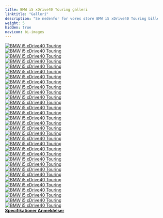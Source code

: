 ```yaml
---
title: BMW i5 xDrive40 Touring galleri
linktitle: "Galleri"
description: "Se nedenfor for vores store BMW i5 xDrive40 Touring billedgalleri. Klik på billederne for versioner i høj opløsning."
weight: 5
hidden: true
navicon: bi-images
---
```

<!-- markdownlint-disable MD033 -->
<div class="row" id ="my-gallery">
	<div class="pswp-grid-item col-6 col-md-4">
		<a href="https://media.evkx.net/multimedia/models/bmw/i5/i5_xdrive40_touring/chargeport_1.jpg"
data-pswp-src="https://media.evkx.net/multimedia/models/bmw/i5/i5_xdrive40_touring/chargeport_1.jpg"
data-pswp-width="3000"
data-pswp-height="2249" 
target="_blank">
			<img src="https://media.evkx.net/multimedia/models/bmw/i5/i5_xdrive40_touring/chargeport_1_xst.jpg" alt="BMW i5 xDrive40 Touring" class="img-fluid " />
		</a>
	</div>
	<div class="pswp-grid-item col-6 col-md-4">
		<a href="https://media.evkx.net/multimedia/models/bmw/i5/i5_xdrive40_touring/charging_1.jpg"
data-pswp-src="https://media.evkx.net/multimedia/models/bmw/i5/i5_xdrive40_touring/charging_1.jpg"
data-pswp-width="3000"
data-pswp-height="1686" 
target="_blank">
			<img src="https://media.evkx.net/multimedia/models/bmw/i5/i5_xdrive40_touring/charging_1_xst.jpg" alt="BMW i5 xDrive40 Touring" class="img-fluid " />
		</a>
	</div>
	<div class="pswp-grid-item col-6 col-md-4">
		<a href="https://media.evkx.net/multimedia/models/bmw/i5/i5_xdrive40_touring/exterior_1.jpg"
data-pswp-src="https://media.evkx.net/multimedia/models/bmw/i5/i5_xdrive40_touring/exterior_1.jpg"
data-pswp-width="3000"
data-pswp-height="1999" 
target="_blank">
			<img src="https://media.evkx.net/multimedia/models/bmw/i5/i5_xdrive40_touring/exterior_1_xst.jpg" alt="BMW i5 xDrive40 Touring" class="img-fluid " />
		</a>
	</div>
	<div class="pswp-grid-item col-6 col-md-4">
		<a href="https://media.evkx.net/multimedia/models/bmw/i5/i5_xdrive40_touring/exterior_10.jpg"
data-pswp-src="https://media.evkx.net/multimedia/models/bmw/i5/i5_xdrive40_touring/exterior_10.jpg"
data-pswp-width="3000"
data-pswp-height="2001" 
target="_blank">
			<img src="https://media.evkx.net/multimedia/models/bmw/i5/i5_xdrive40_touring/exterior_10_xst.jpg" alt="BMW i5 xDrive40 Touring" class="img-fluid " />
		</a>
	</div>
	<div class="pswp-grid-item col-6 col-md-4">
		<a href="https://media.evkx.net/multimedia/models/bmw/i5/i5_xdrive40_touring/exterior_11.jpg"
data-pswp-src="https://media.evkx.net/multimedia/models/bmw/i5/i5_xdrive40_touring/exterior_11.jpg"
data-pswp-width="3000"
data-pswp-height="2001" 
target="_blank">
			<img src="https://media.evkx.net/multimedia/models/bmw/i5/i5_xdrive40_touring/exterior_11_xst.jpg" alt="BMW i5 xDrive40 Touring" class="img-fluid " />
		</a>
	</div>
	<div class="pswp-grid-item col-6 col-md-4">
		<a href="https://media.evkx.net/multimedia/models/bmw/i5/i5_xdrive40_touring/exterior_12.jpg"
data-pswp-src="https://media.evkx.net/multimedia/models/bmw/i5/i5_xdrive40_touring/exterior_12.jpg"
data-pswp-width="3000"
data-pswp-height="2001" 
target="_blank">
			<img src="https://media.evkx.net/multimedia/models/bmw/i5/i5_xdrive40_touring/exterior_12_xst.jpg" alt="BMW i5 xDrive40 Touring" class="img-fluid " />
		</a>
	</div>
	<div class="pswp-grid-item col-6 col-md-4">
		<a href="https://media.evkx.net/multimedia/models/bmw/i5/i5_xdrive40_touring/exterior_13.jpg"
data-pswp-src="https://media.evkx.net/multimedia/models/bmw/i5/i5_xdrive40_touring/exterior_13.jpg"
data-pswp-width="3000"
data-pswp-height="2001" 
target="_blank">
			<img src="https://media.evkx.net/multimedia/models/bmw/i5/i5_xdrive40_touring/exterior_13_xst.jpg" alt="BMW i5 xDrive40 Touring" class="img-fluid " />
		</a>
	</div>
	<div class="pswp-grid-item col-6 col-md-4">
		<a href="https://media.evkx.net/multimedia/models/bmw/i5/i5_xdrive40_touring/exterior_14.jpg"
data-pswp-src="https://media.evkx.net/multimedia/models/bmw/i5/i5_xdrive40_touring/exterior_14.jpg"
data-pswp-width="3000"
data-pswp-height="2001" 
target="_blank">
			<img src="https://media.evkx.net/multimedia/models/bmw/i5/i5_xdrive40_touring/exterior_14_xst.jpg" alt="BMW i5 xDrive40 Touring" class="img-fluid " />
		</a>
	</div>
	<div class="pswp-grid-item col-6 col-md-4">
		<a href="https://media.evkx.net/multimedia/models/bmw/i5/i5_xdrive40_touring/exterior_15.jpg"
data-pswp-src="https://media.evkx.net/multimedia/models/bmw/i5/i5_xdrive40_touring/exterior_15.jpg"
data-pswp-width="3000"
data-pswp-height="2001" 
target="_blank">
			<img src="https://media.evkx.net/multimedia/models/bmw/i5/i5_xdrive40_touring/exterior_15_xst.jpg" alt="BMW i5 xDrive40 Touring" class="img-fluid " />
		</a>
	</div>
	<div class="pswp-grid-item col-6 col-md-4">
		<a href="https://media.evkx.net/multimedia/models/bmw/i5/i5_xdrive40_touring/exterior_16.jpg"
data-pswp-src="https://media.evkx.net/multimedia/models/bmw/i5/i5_xdrive40_touring/exterior_16.jpg"
data-pswp-width="3000"
data-pswp-height="2001" 
target="_blank">
			<img src="https://media.evkx.net/multimedia/models/bmw/i5/i5_xdrive40_touring/exterior_16_xst.jpg" alt="BMW i5 xDrive40 Touring" class="img-fluid " />
		</a>
	</div>
	<div class="pswp-grid-item col-6 col-md-4">
		<a href="https://media.evkx.net/multimedia/models/bmw/i5/i5_xdrive40_touring/exterior_17.jpg"
data-pswp-src="https://media.evkx.net/multimedia/models/bmw/i5/i5_xdrive40_touring/exterior_17.jpg"
data-pswp-width="3000"
data-pswp-height="2001" 
target="_blank">
			<img src="https://media.evkx.net/multimedia/models/bmw/i5/i5_xdrive40_touring/exterior_17_xst.jpg" alt="BMW i5 xDrive40 Touring" class="img-fluid " />
		</a>
	</div>
	<div class="pswp-grid-item col-6 col-md-4">
		<a href="https://media.evkx.net/multimedia/models/bmw/i5/i5_xdrive40_touring/exterior_2.jpg"
data-pswp-src="https://media.evkx.net/multimedia/models/bmw/i5/i5_xdrive40_touring/exterior_2.jpg"
data-pswp-width="3000"
data-pswp-height="1999" 
target="_blank">
			<img src="https://media.evkx.net/multimedia/models/bmw/i5/i5_xdrive40_touring/exterior_2_xst.jpg" alt="BMW i5 xDrive40 Touring" class="img-fluid " />
		</a>
	</div>
	<div class="pswp-grid-item col-6 col-md-4">
		<a href="https://media.evkx.net/multimedia/models/bmw/i5/i5_xdrive40_touring/exterior_3.jpg"
data-pswp-src="https://media.evkx.net/multimedia/models/bmw/i5/i5_xdrive40_touring/exterior_3.jpg"
data-pswp-width="3000"
data-pswp-height="1999" 
target="_blank">
			<img src="https://media.evkx.net/multimedia/models/bmw/i5/i5_xdrive40_touring/exterior_3_xst.jpg" alt="BMW i5 xDrive40 Touring" class="img-fluid " />
		</a>
	</div>
	<div class="pswp-grid-item col-6 col-md-4">
		<a href="https://media.evkx.net/multimedia/models/bmw/i5/i5_xdrive40_touring/exterior_4.jpg"
data-pswp-src="https://media.evkx.net/multimedia/models/bmw/i5/i5_xdrive40_touring/exterior_4.jpg"
data-pswp-width="3000"
data-pswp-height="1999" 
target="_blank">
			<img src="https://media.evkx.net/multimedia/models/bmw/i5/i5_xdrive40_touring/exterior_4_xst.jpg" alt="BMW i5 xDrive40 Touring" class="img-fluid " />
		</a>
	</div>
	<div class="pswp-grid-item col-6 col-md-4">
		<a href="https://media.evkx.net/multimedia/models/bmw/i5/i5_xdrive40_touring/exterior_5.jpg"
data-pswp-src="https://media.evkx.net/multimedia/models/bmw/i5/i5_xdrive40_touring/exterior_5.jpg"
data-pswp-width="3000"
data-pswp-height="1999" 
target="_blank">
			<img src="https://media.evkx.net/multimedia/models/bmw/i5/i5_xdrive40_touring/exterior_5_xst.jpg" alt="BMW i5 xDrive40 Touring" class="img-fluid " />
		</a>
	</div>
	<div class="pswp-grid-item col-6 col-md-4">
		<a href="https://media.evkx.net/multimedia/models/bmw/i5/i5_xdrive40_touring/exterior_6.jpg"
data-pswp-src="https://media.evkx.net/multimedia/models/bmw/i5/i5_xdrive40_touring/exterior_6.jpg"
data-pswp-width="3000"
data-pswp-height="1999" 
target="_blank">
			<img src="https://media.evkx.net/multimedia/models/bmw/i5/i5_xdrive40_touring/exterior_6_xst.jpg" alt="BMW i5 xDrive40 Touring" class="img-fluid " />
		</a>
	</div>
	<div class="pswp-grid-item col-6 col-md-4">
		<a href="https://media.evkx.net/multimedia/models/bmw/i5/i5_xdrive40_touring/exterior_7.jpg"
data-pswp-src="https://media.evkx.net/multimedia/models/bmw/i5/i5_xdrive40_touring/exterior_7.jpg"
data-pswp-width="3000"
data-pswp-height="2001" 
target="_blank">
			<img src="https://media.evkx.net/multimedia/models/bmw/i5/i5_xdrive40_touring/exterior_7_xst.jpg" alt="BMW i5 xDrive40 Touring" class="img-fluid " />
		</a>
	</div>
	<div class="pswp-grid-item col-6 col-md-4">
		<a href="https://media.evkx.net/multimedia/models/bmw/i5/i5_xdrive40_touring/exterior_8.jpg"
data-pswp-src="https://media.evkx.net/multimedia/models/bmw/i5/i5_xdrive40_touring/exterior_8.jpg"
data-pswp-width="3000"
data-pswp-height="2001" 
target="_blank">
			<img src="https://media.evkx.net/multimedia/models/bmw/i5/i5_xdrive40_touring/exterior_8_xst.jpg" alt="BMW i5 xDrive40 Touring" class="img-fluid " />
		</a>
	</div>
	<div class="pswp-grid-item col-6 col-md-4">
		<a href="https://media.evkx.net/multimedia/models/bmw/i5/i5_xdrive40_touring/exterior_9.jpg"
data-pswp-src="https://media.evkx.net/multimedia/models/bmw/i5/i5_xdrive40_touring/exterior_9.jpg"
data-pswp-width="3000"
data-pswp-height="2001" 
target="_blank">
			<img src="https://media.evkx.net/multimedia/models/bmw/i5/i5_xdrive40_touring/exterior_9_xst.jpg" alt="BMW i5 xDrive40 Touring" class="img-fluid " />
		</a>
	</div>
	<div class="pswp-grid-item col-6 col-md-4">
		<a href="https://media.evkx.net/multimedia/models/bmw/i5/i5_xdrive40_touring/frontseats_1.jpg"
data-pswp-src="https://media.evkx.net/multimedia/models/bmw/i5/i5_xdrive40_touring/frontseats_1.jpg"
data-pswp-width="3000"
data-pswp-height="2249" 
target="_blank">
			<img src="https://media.evkx.net/multimedia/models/bmw/i5/i5_xdrive40_touring/frontseats_1_xst.jpg" alt="BMW i5 xDrive40 Touring" class="img-fluid " />
		</a>
	</div>
	<div class="pswp-grid-item col-6 col-md-4">
		<a href="https://media.evkx.net/multimedia/models/bmw/i5/i5_xdrive40_touring/headlights_1.jpg"
data-pswp-src="https://media.evkx.net/multimedia/models/bmw/i5/i5_xdrive40_touring/headlights_1.jpg"
data-pswp-width="3000"
data-pswp-height="1999" 
target="_blank">
			<img src="https://media.evkx.net/multimedia/models/bmw/i5/i5_xdrive40_touring/headlights_1_xst.jpg" alt="BMW i5 xDrive40 Touring" class="img-fluid " />
		</a>
	</div>
	<div class="pswp-grid-item col-6 col-md-4">
		<a href="https://media.evkx.net/multimedia/models/bmw/i5/i5_xdrive40_touring/interior_1.jpg"
data-pswp-src="https://media.evkx.net/multimedia/models/bmw/i5/i5_xdrive40_touring/interior_1.jpg"
data-pswp-width="3000"
data-pswp-height="2249" 
target="_blank">
			<img src="https://media.evkx.net/multimedia/models/bmw/i5/i5_xdrive40_touring/interior_1_xst.jpg" alt="BMW i5 xDrive40 Touring" class="img-fluid " />
		</a>
	</div>
	<div class="pswp-grid-item col-6 col-md-4">
		<a href="https://media.evkx.net/multimedia/models/bmw/i5/i5_xdrive40_touring/interior_2.jpg"
data-pswp-src="https://media.evkx.net/multimedia/models/bmw/i5/i5_xdrive40_touring/interior_2.jpg"
data-pswp-width="3000"
data-pswp-height="2249" 
target="_blank">
			<img src="https://media.evkx.net/multimedia/models/bmw/i5/i5_xdrive40_touring/interior_2_xst.jpg" alt="BMW i5 xDrive40 Touring" class="img-fluid " />
		</a>
	</div>
	<div class="pswp-grid-item col-6 col-md-4">
		<a href="https://media.evkx.net/multimedia/models/bmw/i5/i5_xdrive40_touring/main_1.jpg"
data-pswp-src="https://media.evkx.net/multimedia/models/bmw/i5/i5_xdrive40_touring/main_1.jpg"
data-pswp-width="3000"
data-pswp-height="2001" 
target="_blank">
			<img src="https://media.evkx.net/multimedia/models/bmw/i5/i5_xdrive40_touring/main_1_xst.jpg" alt="BMW i5 xDrive40 Touring" class="img-fluid " />
		</a>
	</div>
	<div class="pswp-grid-item col-6 col-md-4">
		<a href="https://media.evkx.net/multimedia/models/bmw/i5/i5_xdrive40_touring/rearlights_1.jpg"
data-pswp-src="https://media.evkx.net/multimedia/models/bmw/i5/i5_xdrive40_touring/rearlights_1.jpg"
data-pswp-width="3000"
data-pswp-height="2000" 
target="_blank">
			<img src="https://media.evkx.net/multimedia/models/bmw/i5/i5_xdrive40_touring/rearlights_1_xst.jpg" alt="BMW i5 xDrive40 Touring" class="img-fluid " />
		</a>
	</div>
	<div class="pswp-grid-item col-6 col-md-4">
		<a href="https://media.evkx.net/multimedia/models/bmw/i5/i5_xdrive40_touring/screens_1.jpg"
data-pswp-src="https://media.evkx.net/multimedia/models/bmw/i5/i5_xdrive40_touring/screens_1.jpg"
data-pswp-width="3000"
data-pswp-height="2249" 
target="_blank">
			<img src="https://media.evkx.net/multimedia/models/bmw/i5/i5_xdrive40_touring/screens_1_xst.jpg" alt="BMW i5 xDrive40 Touring" class="img-fluid " />
		</a>
	</div>
	<div class="pswp-grid-item col-6 col-md-4">
		<a href="https://media.evkx.net/multimedia/models/bmw/i5/i5_xdrive40_touring/secondrowseats_1.jpg"
data-pswp-src="https://media.evkx.net/multimedia/models/bmw/i5/i5_xdrive40_touring/secondrowseats_1.jpg"
data-pswp-width="3000"
data-pswp-height="2249" 
target="_blank">
			<img src="https://media.evkx.net/multimedia/models/bmw/i5/i5_xdrive40_touring/secondrowseats_1_xst.jpg" alt="BMW i5 xDrive40 Touring" class="img-fluid " />
		</a>
	</div>
	<div class="pswp-grid-item col-6 col-md-4">
		<a href="https://media.evkx.net/multimedia/models/bmw/i5/i5_xdrive40_touring/secondrowseats_2.jpg"
data-pswp-src="https://media.evkx.net/multimedia/models/bmw/i5/i5_xdrive40_touring/secondrowseats_2.jpg"
data-pswp-width="3000"
data-pswp-height="2249" 
target="_blank">
			<img src="https://media.evkx.net/multimedia/models/bmw/i5/i5_xdrive40_touring/secondrowseats_2_xst.jpg" alt="BMW i5 xDrive40 Touring" class="img-fluid " />
		</a>
	</div>
	<div class="pswp-grid-item col-6 col-md-4">
		<a href="https://media.evkx.net/multimedia/models/bmw/i5/i5_xdrive40_touring/trunk_1.jpg"
data-pswp-src="https://media.evkx.net/multimedia/models/bmw/i5/i5_xdrive40_touring/trunk_1.jpg"
data-pswp-width="3000"
data-pswp-height="2250" 
target="_blank">
			<img src="https://media.evkx.net/multimedia/models/bmw/i5/i5_xdrive40_touring/trunk_1_xst.jpg" alt="BMW i5 xDrive40 Touring" class="img-fluid " />
		</a>
	</div>
	<div class="pswp-grid-item col-6 col-md-4">
		<a href="https://media.evkx.net/multimedia/models/bmw/i5/i5_xdrive40_touring/trunk_2.jpg"
data-pswp-src="https://media.evkx.net/multimedia/models/bmw/i5/i5_xdrive40_touring/trunk_2.jpg"
data-pswp-width="3000"
data-pswp-height="1999" 
target="_blank">
			<img src="https://media.evkx.net/multimedia/models/bmw/i5/i5_xdrive40_touring/trunk_2_xst.jpg" alt="BMW i5 xDrive40 Touring" class="img-fluid " />
		</a>
	</div>
	<div class="pswp-grid-item col-6 col-md-4">
		<a href="https://media.evkx.net/multimedia/models/bmw/i5/i5_xdrive40_touring/trunk_3.jpg"
data-pswp-src="https://media.evkx.net/multimedia/models/bmw/i5/i5_xdrive40_touring/trunk_3.jpg"
data-pswp-width="3000"
data-pswp-height="1999" 
target="_blank">
			<img src="https://media.evkx.net/multimedia/models/bmw/i5/i5_xdrive40_touring/trunk_3_xst.jpg" alt="BMW i5 xDrive40 Touring" class="img-fluid " />
		</a>
	</div>
	<div class="pswp-grid-item col-6 col-md-4">
		<a href="https://media.evkx.net/multimedia/models/bmw/i5/i5_xdrive40_touring/trunk_4.jpg"
data-pswp-src="https://media.evkx.net/multimedia/models/bmw/i5/i5_xdrive40_touring/trunk_4.jpg"
data-pswp-width="3000"
data-pswp-height="2249" 
target="_blank">
			<img src="https://media.evkx.net/multimedia/models/bmw/i5/i5_xdrive40_touring/trunk_4_xst.jpg" alt="BMW i5 xDrive40 Touring" class="img-fluid " />
		</a>
	</div>
</div>
<script type="module">
  import PhotoSwipeLightbox from '/js/photoswipe-lightbox.esm.js';
    const lightbox = new PhotoSwipeLightbox({
       gallery: '#my-gallery',
        children: 'a',
        pswpModule: () => import('/js/photoswipe.esm.js')
    });
lightbox.init();
</script>
<div class="mt-3 mb-3">
<a href="../specifications/" class="text-decoration-none text-black">
<strong><i class="bi-arrow-left"></i> Specifikationer </strong>
</a>
<a href="../reviews/" class="text-decoration-none text-black float-end">
<strong>Anmeldelser <i class="bi-arrow-right"></i></strong>
</a>
</div>
